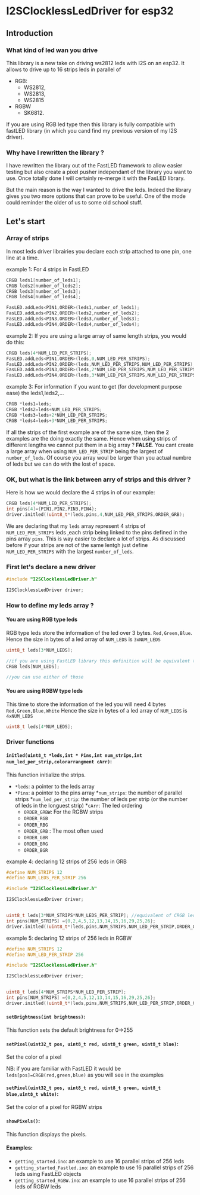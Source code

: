 # I2SClocklessLedDriver for esp32
## Introduction
### What kind of led wan you drive
This library is a new take on driving ws2812 leds with I2S on an esp32. It allows to drive up to 16 strips leds in parallel of  
* RGB:
    * WS2812,
    * WS2813,
    * WS2815 
* RGBW 
    * SK6812. 

If you are using RGB led type then this library is fully compatible with fastLED library (in which you cand find my previous version of  my I2S driver).

### Why have I rewritten the library ?
I have rewritten the library out of the FastLED framework  to allow easier testing but also create a pixel pusher independant of the library you want to use. Once totally done I will certainly re-merge it with the FasLED library.

But the main reason is the way I wanted to drive the leds. Indeed the library gives you two more options that can prove to be useful. One of the mode could reminder the older of us to some old school stuff.

## Let's start
### Array of strips
In most leds driver librairies you declare each strip attached to one pin, one line at a time.

example 1: For 4 strips in FastLED
```C
CRGB leds1[number_of_leds1];
CRGB leds2[number_of_leds2];
CRGB leds3[number_of_leds3];
CRGB leds4[number_of_leds4];

FasLED.addLeds<PIN1,ORDER>(leds1,number_of_leds1);
FasLED.addLeds<PIN2,ORDER>(leds2,number_of_leds2);
FasLED.addLeds<PIN3,ORDER>(leds3,number_of_leds3);
FasLED.addLeds<PIN4,ORDER>(leds4,number_of_leds4);
```

example 2: If you are using a large array of same length strips, you would do this:
```C
CRGB leds[4*NUM_LED_PER_STRIPS];
FasLED.addLeds<PIN1,ORDER>(leds,0,NUM_LED_PER_STRIPS);
FasLED.addLeds<PIN2,ORDER>(leds,NUM_LED_PER_STRIPS,NUM_LED_PER_STRIPS);
FasLED.addLeds<PIN3,ORDER>(leds,2*NUM_LED_PER_STRIPS,NUM_LED_PER_STRIPS);
FasLED.addLeds<PIN4,ORDER>(leds,3*NUM_LED_PER_STRIPS,NUM_LED_PER_STRIPS);
```

example 3: For information if you want to get (for development purpose ease) the leds1,leds2,...
```C
CRGB *leds1=leds;
CRGB *leds2=leds+NUM_LED_PER_STRIPS;
CRGB *leds3=leds+2*NUM_LED_PER_STRIPS;
CRGB *leds4=leds+3*NUM_LED_PER_STRIPS;
```

If all the strips of the first example are of the same size, then the 2 examples are the doing exactly the same. Hence when using strips of different lengths we cannot put them in a  big array ? **FALSE**. You cant create a large array when using `NUM_LED_PER_STRIP` being the largest of `number_of_leds`. Of course you array woul be larger than you actual numbre of leds but we can do with the lost of space.

### OK, but what is the link between arry of strips and this driver ?
Here is how we would declare the 4 strips in of our example:
```C
CRGB leds[4*NUM_LED_PER_STRIPS];
int pins[4]={PIN1,PIN2,PIN3,PIN4};
driver.initled((uint8_t*)leds,pins,4,NUM_LED_PER_STRIPS,ORDER_GRB);
```
We are declaring that my `leds` array represent 4 strips of `NUM_LED_PER_STRIPS` leds ,each strip being linked to the pins defined in the pins array `pins`. This is way easier to declare a lot of strips. As discussed before if your strips are not of the same lentgh just define `NUM_LED_PER_STRIPS` with the largest `number_of_leds`.


### First let's declare a new driver

```C
#include "I2SClocklessLedDriver.h"

I2SClocklessLedDriver driver;
```

### How to define my leds array ?
#### You are using RGB type leds
RGB type leds store the information of the led over 3 bytes. `Red,Green,Blue`.  Hence the size in bytes of a led array of `NUM_LEDS` is `3xNUM_LEDS`
```C
uint8_t leds[3*NUM_LEDS];

//if you are using FastLED library this definition will be equivalent to the previous as the CRGB object is 3 bytes
CRGB leds[NUM_LEDS];

//you can use either of those
```
#### You are using RGBW type leds
This time to store the information of the led you will need 4 bytes `Red,Green,Blue,White` Hence the size in bytes of a led array of `NUM_LEDS` is `4xNUM_LEDS`
```C
uint8_t leds[4*NUM_LEDS];
```

### Driver functions
#### `initled(uint8_t *leds,int * Pins,int num_strips,int num_led_per_strip,colorarrangment cArr)`:

 This function initialize the strips.
 * `*leds`: a pointer to the leds array
* `*Pins`: a pointer to the pins array
*`num_strips`: the number of parallel strips
*`num_led_per_strip`: the number of leds per strip (or the number of leds in the longuest strip)
*`cArr`: The led ordering
    * `ORDER_GRBW`: For the RGBW strips
    * `ORDER_RGB`
    * `ORDER_RBG`
    * `ORDER_GRB` : The most often used
    * `ORDER_GBR`
    * `ORDER_BRG`
    * `ORDER_BGR`
 
 example 4: declaring 12 strips of 256 leds in GRB 
 ```C
 #define NUM_STRIPS 12
 #define NUM_LEDS_PER_STRIP 256
 
 #include "I2SClocklessLedDriver.h"

 I2SClocklessLedDriver driver;
 
 
 uint8_t leds[3*NUM_STRIPS*NUM_LEDS_PER_STRIP]; //equivalent of CRGB leds[NUM_LEDS_PER_STRIPS*NUM_LEDS_PER_STRIPS]
 int pins[NUM_STRIPS] ={0,2,4,5,12,13,14,15,16,29,25,26};
 driver.initled((uint8_t*)leds,pins,NUM_STRIPS,NUM_LED_PER_STRIP,ORDER_GRB);
 
 ```
 
 example 5: declaring 12 strips of 256 leds in RGBW
 ```C
 #define NUM_STRIPS 12
 #define NUM_LED_PER_STRIP 256
 
 #include "I2SClocklessLedDriver.h"

 I2SClocklessLedDriver driver;
 
 
 uint8_t leds[4*NUM_STRIPS*NUM_LED_PER_STRIP]; 
 int pins[NUM_STRIPS] ={0,2,4,5,12,13,14,15,16,29,25,26};
 driver.initled((uint8_t*)leds,pins,NUM_STRIPS,NUM_LED_PER_STRIP,ORDER_GRBW);
 
 ```
 #### `setBrightness(int brightness)`:
 
 This function sets the default brightness for 0->255
 
 #### `setPixel(uint32_t pos, uint8_t red, uint8_t green, uint8_t blue)`:
 Set the color of a pixel 
 
 NB: if you are familiar with FastLED it would be `leds[pos]=CRGB(red,green,blue)` as you will see in the examples
 
 #### `setPixel(uint32_t pos, uint8_t red, uint8_t green, uint8_t blue,uint8_t white)`:
 Set the color of a pixel for RGBW strips
 
 #### `showPixels()`:
 
 This function displays the pixels.
 
 #### Examples:
 
* `getting_started.ino`: an example to use 16 parallel strips of 256 leds 
* `getting_started_Fastled.ino`: an example to use 16 parallel strips of 256 leds using FastLED objects 
* `getting_started_RGBW.ino`: an example to use 16 parallel strips of 256 leds of RGBW leds
 
 
 
 
 

